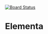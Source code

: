 [![Board Status](https://rhitech.visualstudio.com/75ca2b91-c2a0-47b3-88fb-dcf1f9e60503/d598f68a-793d-4a1e-9f93-44f19057050b/_apis/work/boardbadge/5349df39-41e7-4dac-92b8-8d9e4c4cbb73)](https://rhitech.visualstudio.com/75ca2b91-c2a0-47b3-88fb-dcf1f9e60503/_boards/board/t/d598f68a-793d-4a1e-9f93-44f19057050b/Microsoft.RequirementCategory/)

# Elementa

